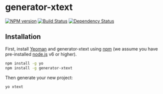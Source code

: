 # generator-xtext

[![NPM version][npm-image]][npm-url]
[![Build Status][travis-image]][travis-url]
[![Dependency Status][daviddm-image]][daviddm-url]

[npm-image]: https://badge.fury.io/js/generator-xtext.svg
[npm-url]: https://npmjs.org/package/generator-xtext
[travis-image]: https://travis-ci.org/itemis/generator-xtext.svg?branch=master
[travis-url]: https://travis-ci.org/itemis/generator-xtext
[daviddm-image]: https://david-dm.org/itemis/generator-xtext.svg?theme=shields.io
[daviddm-url]: https://david-dm.org/itemis/generator-xtext


## Installation

First, install [Yeoman](http://yeoman.io) and generator-xtext using [npm](https://www.npmjs.com/) (we assume you have pre-installed [node.js](https://nodejs.org/) v6 or higher).

```bash
npm install -g yo
npm install -g generator-xtext
```

Then generate your new project:

```bash
yo xtext
```
